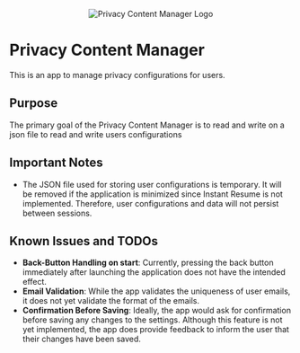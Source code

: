 <p align="center">
  <img src="https://i.ibb.co/Zxb7pt1/logo.png" alt="Privacy Content Manager Logo">
</p>

# Privacy Content Manager

This is an app to manage privacy configurations for users.

## Purpose

The primary goal of the Privacy Content Manager is to read and write on a json file to read and write users configurations

## Important Notes

- The JSON file used for storing user configurations is temporary. It will be removed if the application is minimized since Instant Resume is not implemented. Therefore, user configurations and data will not persist between sessions.

## Known Issues and TODOs

- **Back-Button Handling on start**: Currently, pressing the back button immediately after launching the application does not have the intended effect.
- **Email Validation**: While the app validates the uniqueness of user emails, it does not yet validate the format of the emails.
- **Confirmation Before Saving**: Ideally, the app would ask for confirmation before saving any changes to the settings. Although this feature is not yet implemented, the app does provide feedback to inform the user that their changes have been saved.
